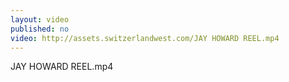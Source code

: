 ```yaml
---
layout: video
published: no
video: http://assets.switzerlandwest.com/JAY HOWARD REEL.mp4
---
```

JAY HOWARD REEL.mp4
